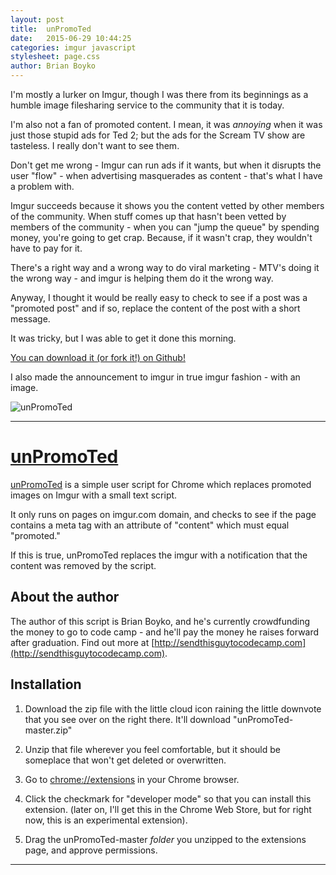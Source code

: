```yaml
---
layout: post
title:  unPromoTed
date:   2015-06-29 10:44:25
categories: imgur javascript
stylesheet: page.css
author: Brian Boyko
---
```


I'm mostly a lurker on Imgur, though I was there from its beginnings as a humble image filesharing service to the community that it is today.  

I'm also not a fan of promoted content.  I mean, it was *annoying* when it was just those stupid ads for Ted 2; but the ads for the Scream TV show are tasteless.  I really don't want to see them. 

Don't get me wrong - Imgur can run ads if it wants, but when it disrupts the user "flow" - when advertising masquerades as content - that's what I have a problem with.  

Imgur succeeds because it shows you the content vetted by other members of the community.  When stuff comes up that hasn't been vetted by members of the community - when you can "jump the queue" by spending money, you're going to get crap. Because, if it wasn't crap, they wouldn't have to pay for it.  

There's a right way and a wrong way to do viral marketing - MTV's doing it the wrong way - and imgur is helping them do it the wrong way.  

Anyway, I thought it would be really easy to check to see if a post was a "promoted post" and if so, replace the content of the post with a short message. 

It was tricky, but I was able to get it done this morning.  

[You can download it (or fork it!) on Github!](https://github.com/brianboyko/unPromoTed)

I also made the announcement to imgur in true imgur fashion - with an image. 

![unPromoTed](http://i.imgur.com/lX1Lhoc.jpg)

---

# [unPromoTed](https://github.com/brianboyko/unPromoTed)

[unPromoTed](https://github.com/brianboyko/unPromoTed) is a simple user script for Chrome which replaces promoted images on Imgur with a small text script. 

It only runs on pages on imgur.com domain, and checks to see if the page contains a meta tag with an attribute of "content" which must equal "promoted."  

If this is true, unPromoTed replaces the imgur with a notification that the content was removed by the script.  

## About the author

The author of this script is Brian Boyko, and he's currently crowdfunding the money to go to code camp - and he'll pay the money he raises forward after graduation. Find out more at [http://sendthisguytocodecamp.com](http://sendthisguytocodecamp.com).

## Installation

1. Download the zip file with the little cloud icon raining the little downvote that you see over on the right there. It'll download "unPromoTed-master.zip"

2. Unzip that file wherever you feel comfortable, but it should be someplace that won't get deleted or overwritten.  

3. Go to <a href="chrome://extensions">chrome://extensions</a> in your Chrome browser. 

4. Click the checkmark for "developer mode" so that you can install this extension. (later on, I'll get this in the Chrome Web Store, but for right now, this is an experimental extension). 

5. Drag the unPromoTed-master *folder* you unzipped to the extensions page, and approve permissions.  

---